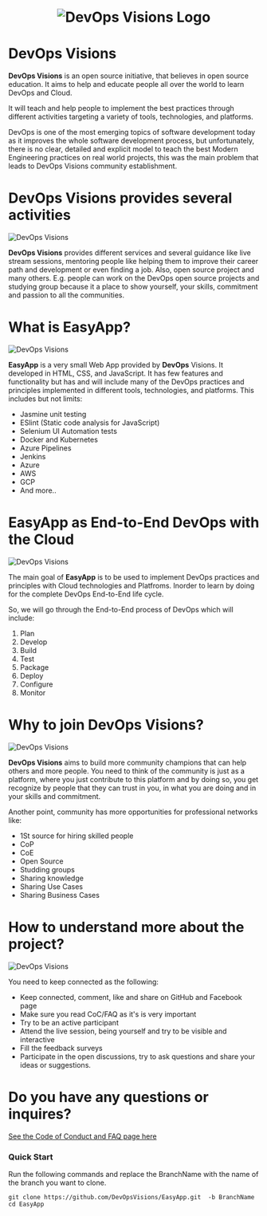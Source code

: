<h1 align="center">
	<br>
	<img src="https://raw.githubusercontent.com/DevOpsVisions/Docs/master/assets/Logo/DevOps-Visions_Horizontal_Concrete.png" alt="DevOps Visions Logo">
	<br>
</h1>


# DevOps Visions
**DevOps Visions** is an open source initiative, that believes in open source education. It aims to help and educate people all over the world to learn DevOps and Cloud.


It will teach and help people to implement the best practices through different activities targeting a variety of tools, technologies, and platforms. 

DevOps is one of the most emerging topics of software development today as it improves the whole software development process, but unfortunately, there is no clear, detailed and explicit model to teach the best Modern Engineering practices on real world projects, this was the main problem that leads to DevOps Visions community establishment.

# DevOps Visions provides several activities
![DevOps Visions](https://raw.githubusercontent.com/DevOpsVisions/Docs/master/assets/MICS/DevOpsVisions-Activities.gif)

**DevOps Visions** provides different services and several guidance like live stream sessions, mentoring people like helping them to improve their career path and development or even finding a job. Also, open source project and many others.
E.g. people can work on the DevOps open source projects and studying group because it a place to show yourself, your skills, commitment and passion to all the communities.

# What is EasyApp?
![DevOps Visions](https://raw.githubusercontent.com/DevOpsVisions/Docs/master/assets/MICS/what-is-EasyApp.gif)

**EasyApp** is a very small Web App provided by **DevOps** Visions. It developed in HTML, CSS, and JavaScript. It has few features and functionality but has and will include many of the DevOps practices and principles implemented in different tools, technologies, and platforms.
This includes but not limits:
- Jasmine unit testing
- ESlint (Static code analysis for JavaScript)
- Selenium UI Automation tests
- Docker and Kubernetes
- Azure Pipelines
- Jenkins
- Azure
- AWS
- GCP
- And more..



# EasyApp as End-to-End DevOps with the Cloud

![DevOps Visions](https://raw.githubusercontent.com/DevOpsVisions/Docs/master/assets/MICS/DevOps-End-to-End.gif)

The main goal of **EasyApp** is to be used to implement DevOps practices and principles with Cloud technologies and Platfroms. Inorder to learn by doing for the complete DevOps End-to-End life cycle. 

So, we will go through the End-to-End process of DevOps which will include:
1. Plan
1. Develop
1. Build
1. Test
1. Package
1. Deploy
1. Configure
1. Monitor

# Why to join DevOps Visions?

![DevOps Visions](https://raw.githubusercontent.com/DevOpsVisions/Docs/master/assets/MICS/community-network.gif)


**DevOps Visions** aims to build more community champions that can help others and more people.
You need to think of the community is just as a platform, where you just contribute to this platform and by doing so, you get recognize by people that they can trust in you, in what you are doing and in your skills and commitment. 

Another point, community has more opportunities for professional networks like:
- 1St source for hiring skilled people
- CoP
- CoE
- Open Source
- Studding groups
- Sharing knowledge
- Sharing Use Cases
- Sharing Business Cases


# How to understand more about the project? 
![DevOps Visions](https://raw.githubusercontent.com/DevOpsVisions/Docs/master/assets/MICS/active-part.gif)

You need to keep connected as the following:
- Keep connected, comment, like and share on GitHub and Facebook page
- Make sure you read CoC/FAQ as it's is very important
- Try to be an active participant 
- Attend the live session, being yourself and try to be visible and interactive 
- Fill the feedback surveys
- Participate in the open discussions, try to ask questions and share your ideas or suggestions.


# Do you have any questions or inquires?
[See the Code of Conduct and FAQ page here](https://github.com/DevOpsVisions/Docs/tree/master/mics/CoC%20and%20FAQ)

### Quick Start

Run the following commands and replace the BranchName with the name of the branch you want to clone.

```
git clone https://github.com/DevOpsVisions/EasyApp.git  -b BranchName
cd EasyApp
```





